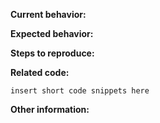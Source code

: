 **Current behavior:**
<!-- Describe how the bug manifests. -->

**Expected behavior:**
<!-- Describe what the behavior would be without the bug. -->

**Steps to reproduce:**
<!--  Please explain the steps required to duplicate the issue, especially if you are able to provide a sample application. -->

**Related code:**
<!-- If you are able to illustrate the bug or feature request with an example, please provide a sample application: -->
```
insert short code snippets here
```

**Other information:**
<!-- List any other information that is relevant to your issue. Stack traces, related issues, suggestions on how to fix -->
